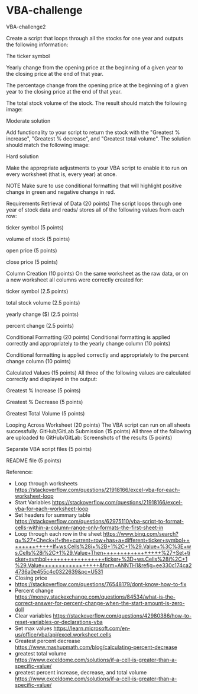 # VBA-challenge
VBA-challenge2

Create a script that loops through all the stocks for one year and outputs the following information:

The ticker symbol

Yearly change from the opening price at the beginning of a given year to the closing price at the end of that year.

The percentage change from the opening price at the beginning of a given year to the closing price at the end of that year.

The total stock volume of the stock. The result should match the following image:

Moderate solution

Add functionality to your script to return the stock with the "Greatest % increase", "Greatest % decrease", and "Greatest total volume". The solution should match the following image:

Hard solution

Make the appropriate adjustments to your VBA script to enable it to run on every worksheet (that is, every year) at once.

NOTE
Make sure to use conditional formatting that will highlight positive change in green and negative change in red.

Requirements
Retrieval of Data (20 points)
The script loops through one year of stock data and reads/ stores all of the following values from each row:

ticker symbol (5 points)

volume of stock (5 points)

open price (5 points)

close price (5 points)

Column Creation (10 points)
On the same worksheet as the raw data, or on a new worksheet all columns were correctly created for:

ticker symbol (2.5 points)

total stock volume (2.5 points)

yearly change ($) (2.5 points)

percent change (2.5 points)

Conditional Formatting (20 points)
Conditional formatting is applied correctly and appropriately to the yearly change column (10 points)

Conditional formatting is applied correctly and appropriately to the percent change column (10 points)

Calculated Values (15 points)
All three of the following values are calculated correctly and displayed in the output:

Greatest % Increase (5 points)

Greatest % Decrease (5 points)

Greatest Total Volume (5 points)

Looping Across Worksheet (20 points)
The VBA script can run on all sheets successfully.
GitHub/GitLab Submission (15 points)
All three of the following are uploaded to GitHub/GitLab:
Screenshots of the results (5 points)

Separate VBA script files (5 points)

README file (5 points)

Reference:
-	Loop through worksheets 
https://stackoverflow.com/questions/21918166/excel-vba-for-each-worksheet-loop
-	Start Variables 
https://stackoverflow.com/questions/21918166/excel-vba-for-each-worksheet-loop
-	Set headers for summary table  
https://stackoverflow.com/questions/62975110/vba-script-to-format-cells-within-a-column-range-only-formats-the-first-sheet-in
-	Loop through each row in the sheet
https://www.bing.com/search?q=%27+Check+if+the+current+row+has+a+different+ticker+symbol+++++++++++++If+ws.Cells%28i+%2B+1%2C+1%29.Value+%3C%3E+ws.Cells%28i%2C+1%29.Value+Then+++++++++++++++++%27+Set+ticker+symbol+++++++++++++++++ticker+%3D+ws.Cells%28i%2C+1%29.Value+++++++++++++++++&form=ANNTH1&refig=ee330c174ca24736a0e455c4c0322639&pc=U531
-	Closing price
-	https://stackoverflow.com/questions/76548179/dont-know-how-to-fix
-	Percent change
https://money.stackexchange.com/questions/84534/what-is-the-correct-answer-for-percent-change-when-the-start-amount-is-zero-doll
-	Clear variables
https://stackoverflow.com/questions/42980386/how-to-reset-variables-or-declarations-vba
-	Set max values
https://learn.microsoft.com/en-us/office/vba/api/excel.worksheet.cells
-	Greatest percent decrease
https://www.mashupmath.com/blog/calculating-percent-decrease
-	greatest total volume               
https://www.exceldome.com/solutions/if-a-cell-is-greater-than-a-specific-value/  
-	greatest percent increase, decrease, and total volume       https://www.exceldome.com/solutions/if-a-cell-is-greater-than-a-specific-value/
   
